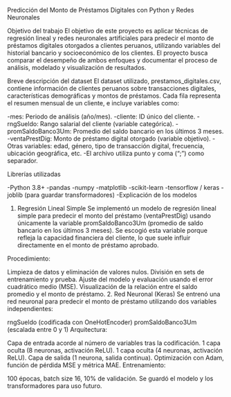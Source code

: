 Predicción del Monto de Préstamos Digitales con Python y Redes Neuronales

Objetivo del trabajo
El objetivo de este proyecto es aplicar técnicas de regresión lineal y redes neuronales artificiales para predecir el monto de préstamos digitales otorgados a clientes peruanos, utilizando variables del historial bancario y socioeconómico de los clientes. El proyecto busca comparar el desempeño de ambos enfoques y documentar el proceso de análisis, modelado y visualización de resultados.

Breve descripción del dataset
El dataset utilizado, prestamos_digitales.csv, contiene información de clientes peruanos sobre transacciones digitales, características demográficas y montos de préstamos. Cada fila representa el resumen mensual de un cliente, e incluye variables como:

-mes: Periodo de análisis (año/mes).
-cliente: ID único del cliente.
-rngSueldo: Rango salarial del cliente (variable categórica).
-promSaldoBanco3Um: Promedio del saldo bancario en los últimos 3 meses.
-ventaPrestDig: Monto de préstamo digital otorgado (variable objetivo).
-Otras variables: edad, género, tipo de transacción digital, frecuencia, ubicación geográfica, etc.
-El archivo utiliza punto y coma (“;”) como separador.

Librerías utilizadas

-Python 3.8+
-pandas
-numpy
-matplotlib
-scikit-learn
-tensorflow / keras
-joblib (para guardar transformadores)
-Explicación de los modelos

1. Regresión Lineal Simple
Se implementó un modelo de regresión lineal simple para predecir el monto del préstamo (ventaPrestDig) usando únicamente la variable promSaldoBanco3Um (promedio de saldo bancario en los últimos 3 meses). Se escogió esta variable porque refleja la capacidad financiera del cliente, lo que suele influir directamente en el monto de préstamo aprobado.

Procedimiento:

Limpieza de datos y eliminación de valores nulos.
División en sets de entrenamiento y prueba.
Ajuste del modelo y evaluación usando el error cuadrático medio (MSE).
Visualización de la relación entre el saldo promedio y el monto de préstamo.
2. Red Neuronal (Keras)
Se entrenó una red neuronal para predecir el monto de préstamo utilizando dos variables independientes:

rngSueldo (codificada con OneHotEncoder)
promSaldoBanco3Um (escalada entre 0 y 1)
Arquitectura:

Capa de entrada acorde al número de variables tras la codificación.
1 capa oculta (8 neuronas, activación ReLU).
1 capa oculta (4 neuronas, activación ReLU).
Capa de salida (1 neurona, salida continua).
Optimización con Adam, función de pérdida MSE y métrica MAE.
Entrenamiento:

100 épocas, batch size 16, 10% de validación.
Se guardó el modelo y los transformadores para uso futuro.

